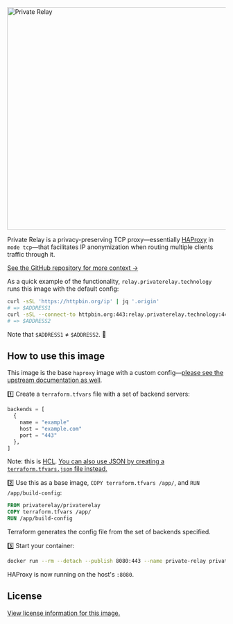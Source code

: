 <a href="https://privaterelay.technology">
<img alt="Private Relay" src="https://privaterelay.technology/images/logo/512x256/light@2x.png" width="512px">
</a>

Private Relay is a privacy-preserving TCP proxy—essentially [HAProxy][haproxy] in `mode tcp`—that facilitates IP anonymization when routing multiple clients traffic through it.

[See the GitHub repository for more context →](https://git.privaterelay.technology)

As a quick example of the functionality, `relay.privaterelay.technology` runs this image with the default config:

```bash
curl -sSL 'https://httpbin.org/ip' | jq '.origin'
# => $ADDRESS1
curl -sSL --connect-to httpbin.org:443:relay.privaterelay.technology:443 'https://httpbin.org/ip' | jq '.origin'
# => $ADDRESS2
```

Note that `$ADDRESS1` ≠ `$ADDRESS2`. 🥳

## How to use this image

This image is the base `haproxy` image with a custom config—[please see the upstream documentation as well](https://hub.docker.com/_/haproxy).

1️⃣ Create a `terraform.tfvars` file with a set of backend servers:

```tf
backends = [
  {
    name = "example"
    host = "example.com"
    port = "443"
  },
]
```

Note: this is [HCL][]. [You can also use JSON by creating a `terraform.tfvars.json` file instead.][1]

2️⃣ Use this as a base image, `COPY terraform.tfvars /app/`, and `RUN /app/build-config`:

```Dockerfile
FROM privaterelay/privaterelay
COPY terraform.tfvars /app/
RUN /app/build-config
```

Terraform generates the config file from the set of backends specified.

3️⃣ Start your container:

```bash
docker run --rm --detach --publish 8080:443 --name private-relay private-relay
```

HAProxy is now running on the host's `:8080`.

## License

[View license information for this image.](https://git.privaterelay.technology/blob/master/LICENSE.md)

  [1]:https://www.terraform.io/docs/configuration/variables.html#variable-definitions-tfvars-files
  [HCL]:https://github.com/hashicorp/hcl
  [haproxy]:https://www.haproxy.org
